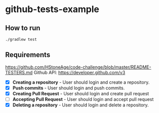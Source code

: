 # github-tests-example

## How to run
`./gradlew test`






## Requirements
https://github.com/HStoneAge/code-challenge/blob/master/README-TESTERS.md
Github API: https://developer.github.com/v3
 - [x] **Creating a repository** - User should login and create a repository.
 - [x] **Push commits** - User should login and push commits.
 - [x] **Creating Pull Request** - User should login and create pull request
 - [ ] **Accepting Pull Request** - User should login and accept pull request
 - [x] **Deleting a repository** - User should login and delete a repository.